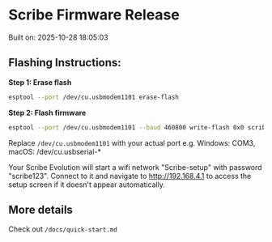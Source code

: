 # Scribe Firmware Release

Built on: 2025-10-28 18:05:03

## Flashing Instructions:

**Step 1: Erase flash**

```bash
esptool --port /dev/cu.usbmodem1101 erase-flash
```

**Step 2: Flash firmware**

```bash
esptool --port /dev/cu.usbmodem1101 --baud 460800 write-flash 0x0 scribe-c3-4mb-prod-complete.bin
```

Replace `/dev/cu.usbmodem1101` with your actual port e.g. Windows: COM3, macOS: /dev/cu.usbserial-\*

Your Scribe Evolution will start a wifi network "Scribe-setup" with password "scribe123". Connect to it and navigate to http://192.168.4.1 to access the setup screen if it doesn't appear automatically.

## More details

Check out `/docs/quick-start.md`
